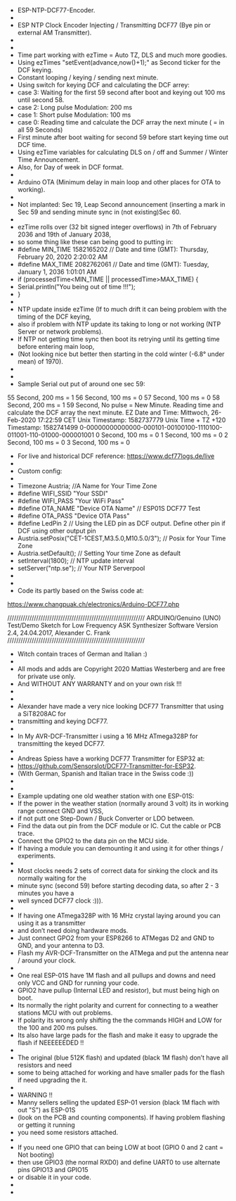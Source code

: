 * ESP-NTP-DCF77-Encoder.
 *
 * ESP NTP Clock Encoder Injecting / Transmitting DCF77 (Bye pin or external AM Transmitter).
 * 
 * 
 * Time part working with ezTime = Auto TZ, DLS and much more goodies.
 * Using ezTimes "setEvent(advance,now()+1);" as Second ticker for the DCF keying.
 * Constant looping / keying / sending next minute.
 * Using switch for keying DCF and calculating the DCF arrey:
 *   case 3: Waiting for the first 59 second after boot and keying out 100 ms until second 58.
 *   case 2: Long pulse Modulation: 200 ms 
 *   case 1: Short pulse Modulation: 100 ms 
 *   case 0: Reading time and calculate the DCF array the next minute ( = in all 59 Seconds)
 * First minute after boot waiting for second 59 before start keying time out DCF time.
 * Using ezTime variables for calculating DLS on / off and Summer / Winter Time Announcement.
 * Also, for Day of week in DCF format.
 * 
 * Arduino OTA (Minimum delay in main loop and other places for OTA to working).
 * 
 * Not implanted: Sec 19, Leap Second announcement (inserting a mark in Sec 59 and sending minute sync in (not existing)Sec 60. 
 * 
 * ezTime rolls over (32 bit signed integer overflows) in 7th of February 2036 and 19th of January 2038, 
 * so some thing like these can being good to putting in:
 * #define MIN_TIME  1582165202     // Date and time (GMT): Thursday, February 20, 2020 2:20:02 AM  
 * #define MAX_TIME  2082762061     // Date and time (GMT): Tuesday, January 1, 2036 1:01:01 AM
 *  if (processedTime<MIN_TIME || processedTime>MAX_TIME) {
 *  Serial.println("You being out of time !!!");
 *  }
 * 
 * NTP update inside ezTime (If to much drift it can being problem with the timing of the DCF keying,
 * also if problem with NTP update its taking to long or not working (NTP Server or network problems).  
 * If NTP not getting time sync then boot its retrying until its getting time before entering main loop,
 * (Not looking nice but better then starting in the cold winter (-6.8° under mean) of 1970).
 * 
 * 
 * Sample Serial out put of around one sec 59:

55 Second, 200 ms = 1
56 Second, 100 ms = 0
57 Second, 100 ms = 0
58 Second, 200 ms = 1
59 Second, No pulse = New Minute. Reading time and calculate the DCF array the next minute.
EZ Date and Time: Mittwoch, 26-Feb-2020 17:22:59 CET
Unix Timestamp: 1582737779
Unix Time + TZ +120 Timestamp: 1582741499
0-00000000000000-000101-00100100-1110100-011001-110-01000-000001001 
0 Second, 100 ms = 0
1 Second, 100 ms = 0
2 Second, 100 ms = 0
3 Second, 100 ms = 0

 * For live and historical DCF reference: https://www.dcf77logs.de/live
 * 
 * Custom config:
 * 
 * Timezone Austria; //A Name for Your Time Zone 
 * #define WIFI_SSID "Your SSDI"
 * #define WIFI_PASS "Your WiFi Pass"
 * #define OTA_NAME "Device OTA Name" // ESP01S DCF77 Test
 * #define OTA_PASS "Device OTA Pass"
 * #define LedPin 2 // Using the LED pin as DCF output. Define other pin if DCF using other output pin
 * Austria.setPosix("CET-1CEST,M3.5.0,M10.5.0/3"); // Posix for Your Time Zone
 * Austria.setDefault(); // Setting Your time Zone as default
 * setInterval(1800); // NTP update interval
 * setServer("ntp.se"); // Your NTP Serverpool
 * 
 *
 * Code its partly based on the Swiss code at:

https://www.changpuak.ch/electronics/Arduino-DCF77.php
 
////////////////////////////////////////////////////////////// 
ARDUINO/Genuino (UNO) Test/Demo Sketch for Low Frequency
ASK Synthesizer
Software Version 2.4, 
24.04.2017, Alexander C. Frank
//////////////////////////////////////////////////////////////

 * Witch contain traces of German and Italian :)
 * 
 * All mods and adds are Copyright 2020 Mattias Westerberg and are free for private use only.
 * And WITHOUT ANY WARRANTY and on your own risk !!!
 * 
 * 
 * Alexander have made a very nice looking DCF77 Transmitter that using a SiT8208AC for 
 * transmitting and keying DCF77.
 *  
 * In My AVR-DCF-Transmitter i using a 16 MHz ATmega328P for transmitting the keyed DCF77.
 *  
 * Andreas Spiess have a working DCF77 Transmitter for ESP32 at: 
 * https://github.com/SensorsIot/DCF77-Transmitter-for-ESP32.
 * (With German, Spanish and Italian trace in the Swiss code :))
 * 
 * 
 * Example updating one old weather station with one ESP-01S:
 * If the power in the weather station (normally around 3 volt) its in working range connect GND and VSS, 
 * if not putt one Step-Down / Buck Converter or LDO between.
 * Find the data out pin from the DCF module or IC. Cut the cable or PCB trace. 
 * Connect the GPIO2 to the data pin on the MCU side. 
 * If having a module you can demounting it and using it for other things / experiments.
 * 
 * Most clocks needs 2 sets of correct data for sinking the clock and its normally waiting for the
 * minute sync (second 59) before starting decoding data, so after 2 - 3 minutes you have  a 
 * well synced DCF77 clock :))).
 * 
 * If having one ATmega328P with 16 MHz crystal laying around you can using it as a transmitter 
 * and don’t need doing hardware mods. 
 * Just connect GPO2 from your ESP8266 to ATMegas D2 and GND to GND, and your antenna to D3. 
 * Flash my AVR-DCF-Transmitter on the ATMega and put the antenna near / around your clock.
 * 
 * One real ESP-01S have 1M flash and all pullups and downs and need only VCC and GND for running your code.
 * GPIO2 have pullup (Internal LED and resistor), but must being high on boot.
 * Its normally the right polarity and current for connecting to a weather stations MCU with out problems.
 * If polarity its wrong only shifting the the commands HIGH and LOW for the 100 and 200 ms pulses. 
 * Its also have large pads for the flash and make it easy to upgrade the flash if NEEEEEEDED !!
 * 
 * The original (blue 512K flash) and updated (black 1M flash) don’t have all resistors and need 
 * some to being attached for working and have smaller pads for the flash if need upgrading the it.
 * 
 * WARNING !! 
 * Manny sellers selling the updated ESP-01 version (black 1M flach with out "S") as ESP-01S 
 * (look on the PCB and counting components). If having problem flashing or getting it running
 * you need some resistors attached.
 * 
 * If you need one GPIO that can being LOW at boot (GPIO 0 and 2 cant = Not booting) 
 * then use GPIO3 (the normal RXD0) and define UART0 to use alternate pins GPIO13 and GPIO15
 * or disable it in your code.
 * 
 *
